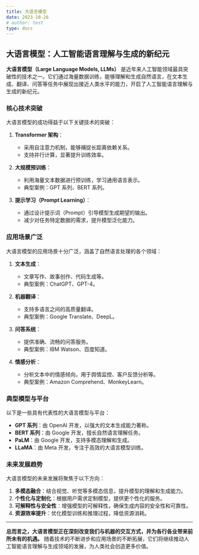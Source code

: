 ```yaml
---
title: 大语言模型
date: 2023-10-26
# author: test
type: docs
---
```


## 大语言模型：人工智能语言理解与生成的新纪元

**大语言模型（Large Language Models, LLMs）** 是近年来人工智能领域最具突破性的技术之一。它们通过海量数据训练，能够理解和生成自然语言，在文本生成、翻译、问答等任务中展现出接近人类水平的能力，开启了人工智能语言理解与生成的新纪元。

### 核心技术突破

大语言模型的成功得益于以下关键技术的突破：

1. **Transformer 架构**：
   - 采用自注意力机制，能够捕捉长距离依赖关系。
   - 支持并行计算，显著提升训练效率。

2. **大规模预训练**：
   - 利用海量文本数据进行预训练，学习通用语言表示。
   - 典型案例：GPT 系列、BERT 系列。

3. **提示学习（Prompt Learning）**：
   - 通过设计提示词（Prompt）引导模型生成期望的输出。
   - 减少对任务特定数据的需求，提升模型泛化能力。

### 应用场景广泛

大语言模型的应用场景十分广泛，涵盖了自然语言处理的各个领域：

1. **文本生成**：
   - 文章写作、故事创作、代码生成等。
   - 典型案例：ChatGPT、GPT-4。

2. **机器翻译**：
   - 支持多语言之间的高质量翻译。
   - 典型案例：Google Translate、DeepL。

3. **问答系统**：
   - 提供准确、流畅的问答服务。
   - 典型案例：IBM Watson、百度知道。

4. **情感分析**：
   - 分析文本中的情感倾向，用于舆情监控、客户反馈分析等。
   - 典型案例：Amazon Comprehend、MonkeyLearn。

### 典型模型与平台

以下是一些具有代表性的大语言模型与平台：

- **GPT 系列**：由 OpenAI 开发，以强大的文本生成能力著称。
- **BERT 系列**：由 Google 开发，擅长自然语言理解任务。
- **PaLM**：由 Google 开发，支持多模态理解和生成。
- **LLaMA**：由 Meta 开发，专注于高效的大语言模型训练。

### 未来发展趋势

大语言模型的未来发展将聚焦于以下方向：

1. **多模态融合**：结合视觉、听觉等多模态信息，提升模型的理解和生成能力。
2. **个性化与定制化**：根据用户需求定制模型，提供更个性化的服务。
3. **可解释性与安全性**：增强模型的可解释性，确保生成内容的安全性和可靠性。
4. **资源效率提升**：优化模型训练和推理过程，降低资源消耗。

---

**总而言之，大语言模型正在深刻改变我们与机器的交互方式，并为各行各业带来前所未有的机遇。** 随着技术的不断进步和应用场景的不断拓展，它们将继续推动人工智能语言理解与生成领域的发展，为人类社会创造更多价值。